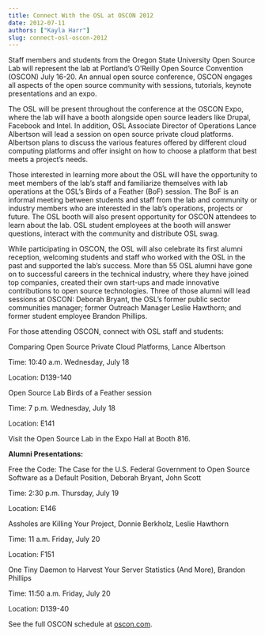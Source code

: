 ```yaml
---
title: Connect With the OSL at OSCON 2012
date: 2012-07-11
authors: ["Kayla Harr"]
slug: connect-osl-oscon-2012
---
```


Staff members and students from the Oregon State University Open Source Lab will represent the lab at Portland’s
O’Reilly Open Source Convention (OSCON) July 16-20. An annual open source conference, OSCON engages all aspects of the
open source community with sessions, tutorials, keynote presentations and an expo.

The OSL will be present throughout the conference at the OSCON Expo, where the lab will have a booth alongside open
source leaders like Drupal, Facebook and Intel. In addition, OSL Associate Director of Operations Lance Albertson will
lead a session on open source private cloud platforms. Albertson plans to discuss the various features offered by
different cloud computing platforms and offer insight on how to choose a platform that best meets a project’s needs.

Those interested in learning more about the OSL will have the opportunity to meet members of the lab’s staff and
familiarize themselves with lab operations at the OSL’s Birds of a Feather (BoF) session. The BoF is an informal meeting
between students and staff from the lab and community or industry members who are interested in the lab’s operations,
projects or future. The OSL booth will also present opportunity for OSCON attendees to learn about the lab. OSL student
employees at the booth will answer questions, interact with the community and distribute OSL swag.

While participating in OSCON, the OSL will also celebrate its first alumni reception, welcoming students and staff who
worked with the OSL in the past and supported the lab’s success. More than 55 OSL alumni have gone on to successful
careers in the technical industry, where they have joined top companies, created their own start-ups and made innovative
contributions to open source technologies. Three of those alumni will lead sessions at OSCON: Deborah Bryant, the OSL’s
former public sector communities manager; former Outreach Manager Leslie Hawthorn; and former student employee Brandon
Phillips.

For those attending OSCON, connect with OSL staff and students:

Comparing Open Source Private Cloud Platforms, Lance Albertson

Time: 10:40 a.m. Wednesday, July 18

Location: D139-140

Open Source Lab Birds of a Feather session

Time: 7 p.m. Wednesday, July 18

Location: E141

Visit the Open Source Lab in the Expo Hall at Booth 816.

**Alumni Presentations:**

Free the Code: The Case for the U.S. Federal Government to Open Source Software as a Default Position, Deborah Bryant,
John Scott

Time: 2:30 p.m. Thursday, July 19

Location: E146

Assholes are Killing Your Project, Donnie Berkholz, Leslie Hawthorn

Time: 11 a.m. Friday, July 20

Location: F151

One Tiny Daemon to Harvest Your Server Statistics (And More), Brandon Phillips

Time: 11:50 a.m. Friday, July 20

Location: D139-40

See the full OSCON schedule at [oscon.com](http://www.oscon.com/oscon2012/public/schedule/grid/public).
